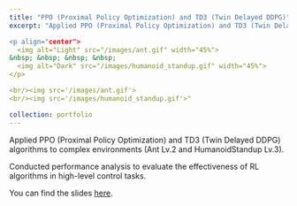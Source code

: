 ```yaml
---
title: "PPO (Proximal Policy Optimization) and TD3 (Twin Delayed DDPG)"
excerpt: "Applied PPO (Proximal Policy Optimization) and TD3 (Twin Delayed DDPG) algorithms to complex environments (Ant Lv.2 and HumanoidStandup Lv.3).

<p align="center">
  <img alt="Light" src="/images/ant.gif" width="45%">
&nbsp; &nbsp; &nbsp; &nbsp;
  <img alt="Dark" src="/images/humanoid_standup.gif" width="45%">
</p>

<br/><img src='/images/ant.gif'>
<br/><img src='/images/humanoid_standup.gif'>"

collection: portfolio
---
```


Applied PPO (Proximal Policy Optimization) and TD3 (Twin Delayed DDPG) algorithms to complex environments (Ant Lv.2 and HumanoidStandup Lv.3).

Conducted performance analysis to evaluate the effectiveness of RL algorithms in high-level control tasks.

You can find the slides [here](https://robin-dieudonne.github.io/files/NLP_for_SignLanguageTranslation.pdf).
